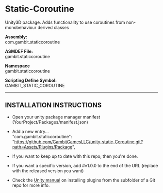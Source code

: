# Static-Coroutine
Unity3D package. Adds functionality to use coroutines from non-monobehaviour derived classes

**Assembly:**\
com.gambit.staticcoroutine

**ASMDEF File:**\
gambit.staticcoroutine

**Namespace**\
gambit.staticcoroutine

**Scripting Define Symbol:**\
GAMBIT_STATIC_COROUTINE

------------------------------
INSTALLATION INSTRUCTIONS
------------------------------
- Open your unity package manager manifest (YourProject/Packages/manifest.json)

- Add a new entry...\
  "com.gambit.staticcoroutine": "https://github.com/GambitGamesLLC/unity-static-Ccroutine.git?path=Assets/Plugins/Package",

- If you want to keep up to date with this repo, then you're done.
- If you want a specific version, add #v1.0.0 to the end of the URL (replace with the released version you want)

- Check the [Unity manual](https://docs.unity3d.com/Manual/upm-git.html#subfolder) on installing plugins from the subfolder of a Git repo for more info.
